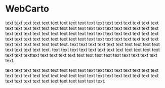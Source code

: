 # WebCarto

text text text text text text text text text text text text text text text text text text text text text text text text text text text text text text text text text text text text text text text text text text text text text text text text text text text text text text text text text text text text text text text text text text text text text text text text text text text.
text text text text text text text text text text text text text text text.
text text text text text text text text text text text text text text texttext text text text text text text text text text text text text text text.

text text text text text text text text text text text text text text text text text text text text text text text text text text text text text text text text text text text text text text text text text text text text text.
